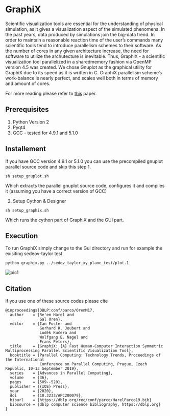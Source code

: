 # GraphiX

Scientific visualization tools are essential for the understanding of physical simulation, as it gives a visualization aspect of the simulated phenomena. In
the past years, data produced by simulations join the big-data trend. In order to
maintain a reasonable reaction time of the user’s commands many scientific tools
tend to introduce parallelism schemes to their software. As the number of cores in
any given architecture increase, the need for software to utilize the archutecture is
inevitable. Thus, GraphiX - a scientific visualization tool parallelized in a sharedmemory fashion via OpenMP version 4.5 was created. We chose Gnuplot as the
graphical utility for GraphiX due to its speed as it is written in C. GraphiX parallelism scheme’s work-balance is nearly perfect, and scales well both in terms of
memory and amount of cores. 

For more reading please refer to [this](http://ebooks.iospress.nl/volumearticle/53958) paper.

## Prerequisites
1. Python Version 2
2. Pyqt4
3. GCC - tested for 4.9.1 and 5.1.0

## Installement
If you have GCC version 4.9.1 or 5.1.0 you can use the precompiled gnuplot parallel source code and skip this step
1.
```
sh setup_gnuplot.sh
```
Which extracts the parallel gnuplot source code, configures it and compiles it (assuming you have a correct version of GCC)

2. Setup Cython & Designer
```
sh setup_graphix.sh
```
Which runs the cython part of GraphiX and the GUI part.

## Execution
To run GraphiX simply change to the Gui directory and run for example the exisiting sedeov-taylor test
```
python graphix.py ../sedov_taylor_xy_plane_test/plot.1
```

![pic1](https://user-images.githubusercontent.com/27349725/78580562-3d980d00-783b-11ea-957a-3070b63cdfd4.PNG)

## Citation
If you use one of these source codes please cite
```
@inproceedings{DBLP:conf/parco/OrenM17,
  author    = {Re'em Harel and
               Gal Oren},
  editor    = {Ian Foster and
               Gerhard R. Joubert and
               Luděk Kučera and
               Wolfgang E. Nagel and
               Frans Peters},
  title     = {GraphiX: {A} Fast Human-Computer Interaction Symmetric Multiprocessing Parallel Scientific Visualization Tool},
  booktitle = {Parallel Computing: Technology Trends, Proceedings of the International
               Conference on Parallel Computing, Prague, Czech Republic, 10-13 September 2019},
  series    = {Advances in Parallel Computing},
  volume    = {36},
  pages     = {509--520},
  publisher = {{IOS} Press},
  year      = {2020},
  doi       = {10.3233/APC200079},
  biburl    = {https://dblp.org/rec/conf/parco/HarelParco19.bib}
  bibsource = {dblp computer science bibliography, https://dblp.org}
}
```
